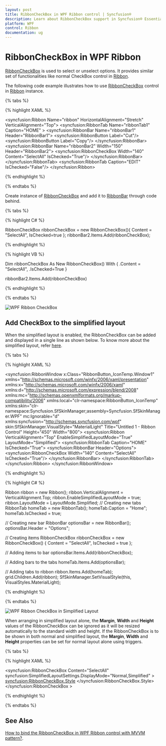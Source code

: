 ```yaml
---
layout: post
title: RibbonCheckBox in WPF Ribbon control | Syncfusion®
description: Learn about RibbonCheckBox support in Syncfusion® Essential Studio® WPF Ribbon control, its elements and more.
platform: WPF
control: Ribbon
documentation: ug
---
```

# RibbonCheckBox in WPF Ribbon

[RibbonCheckBox](https://help.syncfusion.com/cr/wpf/Syncfusion.Windows.Tools.Controls.RibbonCheckBox.html) is used to select or unselect options. It provides similar set of functionalities like normal CheckBox control in [Ribbon](https://help.syncfusion.com/cr/wpf/Syncfusion.Windows.Tools.Controls.Ribbon.html).

The following code example illustrates how to use [RibbonCheckBox](https://help.syncfusion.com/cr/wpf/Syncfusion.Windows.Tools.Controls.RibbonCheckBox.html) control in [Ribbon](https://help.syncfusion.com/cr/wpf/Syncfusion.Windows.Tools.Controls.Ribbon.html) instance.

{% tabs %}

{% highlight XAML %}

<syncfusion:Ribbon Name="ribbon" HorizontalAlignment="Stretch" VerticalAlignment="Top">
    <syncfusion:RibbonTab Name="ribbonTab1" Caption="HOME"  >
        <syncfusion:RibbonBar Name="ribbonBar1" Header="RibbonBar1">
            <syncfusion:RibbonButton Label="Cut"/>
            <syncfusion:RibbonButton Label="Copy"/>
        </syncfusion:RibbonBar>
        <syncfusion:RibbonBar Name="ribbonBar2" Width="150" Header="RibbonBar2">
            <syncfusion:RibbonCheckBox  Width="140" Content="SelectAll" IsChecked="True"/>
        </syncfusion:RibbonBar>
    </syncfusion:RibbonTab>
    <syncfusion:RibbonTab Caption="EDIT"  IsChecked="False"/>
</syncfusion:Ribbon>

{% endhighlight %}

{% endtabs %}

Create instance of [RibbonCheckBox](https://help.syncfusion.com/cr/wpf/Syncfusion.Windows.Tools.Controls.RibbonCheckBox.html) and add it to [RibbonBar](https://help.syncfusion.com/cr/wpf/Syncfusion.Windows.Tools.Controls.RibbonBar.html) through code behind.

{% tabs %}

{% highlight C# %}

RibbonCheckBox ribbonCheckBox = new RibbonCheckBox(){ Content = "SelectAll", IsChecked=true };
ribbonBar2.Items.Add(ribbonCheckBox);

{% endhighlight %}

{% highlight VB %}

Dim ribbonCheckBox As New RibbonCheckBox() With {
	.Content = "SelectAll",
	.IsChecked=True
}

ribbonBar2.Items.Add(ribbonCheckBox)

{% endhighlight %}

{% endtabs %}

![WPF Ribbon CheckBox](RibbonCheckBox_images/wpf-ribbon-checkbox.jpg)

## Add CheckBox to the simplified layout

When the simplified layout is enabled, the RibbonCheckBox can be added and displayed in a single line as shown below. To know more about the simplified layout, refer [here](https://help.syncfusion.com/wpf/ribbon/simplifiedlayout).

{% tabs %}

{% highlight XAML %}

<syncfusion:RibbonWindow x:Class="RibbonButton_IconTemp.Window1"
        xmlns="http://schemas.microsoft.com/winfx/2006/xaml/presentation"
        xmlns:x="http://schemas.microsoft.com/winfx/2006/xaml"
        xmlns:d="http://schemas.microsoft.com/expression/blend/2008"
        xmlns:mc="http://schemas.openxmlformats.org/markup-compatibility/2006"
        xmlns:local="clr-namespace:RibbonButton_IconTemp" xmlns:skin="clr-namespace:Syncfusion.SfSkinManager;assembly=Syncfusion.SfSkinManager.WPF"
        mc:Ignorable="d" xmlns:syncfusion="http://schemas.syncfusion.com/wpf"
        skin:SfSkinManager.VisualStyle="MaterialLight"
        Title="Untitled 1 - Ribbon Control" Height="450" Width="800">
    <Grid x:Name="grid">
        <syncfusion:Ribbon VerticalAlignment="Top" EnableSimplifiedLayoutMode="True" LayoutMode="Simplified">
            <syncfusion:RibbonTab Caption="HOME"  IsChecked="True">
                <syncfusion:RibbonBar Header="Options">
                    <syncfusion:RibbonCheckBox  Width="140" Content="SelectAll" IsChecked="True"/>
                </syncfusion:RibbonBar>
            </syncfusion:RibbonTab>
        </syncfusion:Ribbon>
    </Grid>
</syncfusion:RibbonWindow>

{% endhighlight %}

{% highlight C# %}

Ribbon ribbon = new Ribbon();
ribbon.VerticalAlignment = VerticalAlignment.Top;
ribbon.EnableSimplifiedLayoutMode = true;
ribbon.LayoutMode = LayoutMode.Simplified;
// Creating new tabs
RibbonTab homeTab = new RibbonTab();
homeTab.Caption = "Home";
homeTab.IsChecked = true;

// Creating new bar
RibbonBar optionsBar = new RibbonBar();
optionsBar.Header = "Options";

// Creating items
RibbonCheckBox ribbonCheckBox = new RibbonCheckBox() { Content = "SelectAll", IsChecked = true };

// Adding items to bar
optionsBar.Items.Add(ribbonCheckBox);

// Adding bars to the tabs
homeTab.Items.Add(optionsBar);

// Adding tabs to ribbon
ribbon.Items.Add(homeTab);
grid.Children.Add(ribbon);
SfSkinManager.SetVisualStyle(this, VisualStyles.MaterialLight);

{% endhighlight %}

{% endtabs %}

![WPF Ribbon CheckBox in Simplified Layout](RibbonCheckBox_images/wpf-ribbon-checkbox-simplified-layout.png)

When arranging in simplified layout alone, the **Margin**, **Width** and **Height** values of the RibbonCheckBox can be ignored as it will be resized automatically to the standard width and height. If the RibbonCheckBox is to be shown in both normal and simplified layout, the **Margin**, **Width** and **Height** properties can be set for normal layout alone using triggers.

{% tabs %}

{% highlight XAML %}

<syncfusion:RibbonCheckBox Content="SelectAll" syncfusion:SimplifiedLayoutSettings.DisplayMode="Normal,Simplified" >
    <syncfusion:RibbonCheckBox.Style>
        <Style TargetType="syncfusion:RibbonCheckBox" BasedOn="{StaticResource SyncfusionRibbonCheckBoxStyle}">
            <Style.Triggers>
                <Trigger Property="syncfusion:SimplifiedLayoutSettings.LayoutMode" Value="Normal">
                    <Setter Property="Height" Value="25"/>
                    <Setter Property="Width" Value="48"/>
                    <Setter Property="Margin" Value="2"/>
                </Trigger>
            </Style.Triggers>
        </Style>
    </syncfusion:RibbonCheckBox.Style>
</syncfusion:RibbonCheckBox > 

{% endhighlight %}

{% endtabs %}

## See Also

[How to bind the RibbonCheckBox in WPF Ribbon control with MVVM pattern?](https://github.com/SyncfusionExamples/How-to-bind-the-ribboncheckbox-in-wpf-ribbon-control-with-mvvm-pattern).
